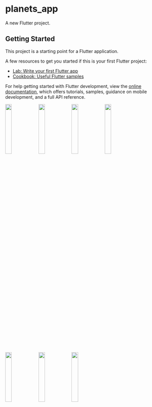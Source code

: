 # planets_app

A new Flutter project.

## Getting Started

This project is a starting point for a Flutter application.

A few resources to get you started if this is your first Flutter project:

- [Lab: Write your first Flutter app](https://docs.flutter.dev/get-started/codelab)
- [Cookbook: Useful Flutter samples](https://docs.flutter.dev/cookbook)

For help getting started with Flutter development, view the
[online documentation](https://docs.flutter.dev/), which offers tutorials,
samples, guidance on mobile development, and a full API reference.


<p>
<img src="https://github.com/kaushikHadiya1234/planets_app/assets/119835333/9f31630b-b4d6-4d8f-9302-19adc2c58175" height="20%" weight="10%">
<img src="https://github.com/kaushikHadiya1234/planets_app/assets/119835333/71c8c40f-e6e8-4219-a0e7-7d6601ac9368" height="20%" weight="10%">
<img src="https://github.com/kaushikHadiya1234/planets_app/assets/119835333/0b2ec167-0c8a-4932-a717-fc9d4661561a" height="20%" weight="10%">
<img src="https://github.com/kaushikHadiya1234/planets_app/assets/119835333/cf885c27-c785-4cbf-9092-1066239d8562" height="20%" weight="10%">
<img src="https://github.com/kaushikHadiya1234/planets_app/assets/119835333/98b70547-d7e6-4a98-b346-3ef7855d6b40" height="20%" weight="10%">
<img src="https://github.com/kaushikHadiya1234/planets_app/assets/119835333/3cb7fa59-10bb-4837-a3dd-35ed6f468fe9" height="20%" weight="10%">
<img src="https://github.com/kaushikHadiya1234/planets_app/assets/119835333/71eb1f23-c34e-4495-aa95-07dad6df1da9" height="20%" weight="10%">

</p>



